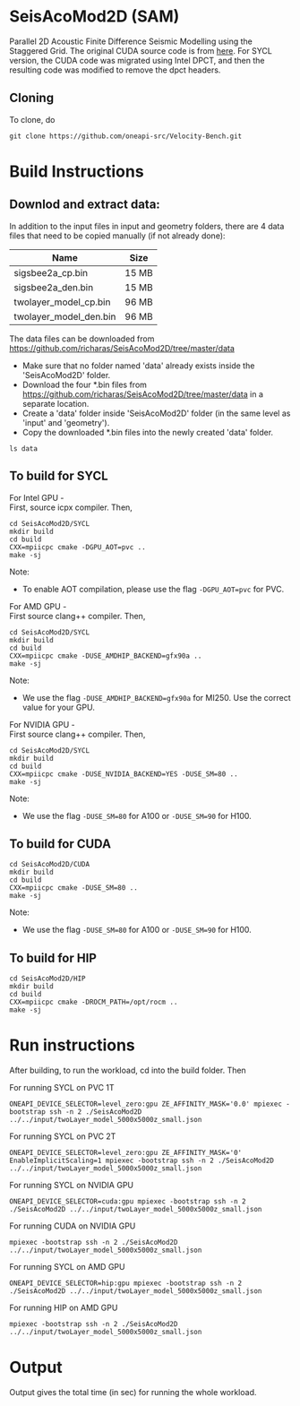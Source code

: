 # SeisAcoMod2D (SAM)

Parallel 2D Acoustic Finite Difference Seismic Modelling using the Staggered Grid. The original CUDA source code is from [here](https://github.com/richaras/SeisAcoMod2D). For SYCL version, the CUDA code was migrated using Intel DPCT, and then the resulting code was modified to remove the dpct headers.

## Cloning

To clone, do

```
git clone https://github.com/oneapi-src/Velocity-Bench.git
```
# Build Instructions

## Downlod and extract data:
In addition to the input files in input and geometry folders, there are 4 data files that need to be copied manually (if not already done): 

|Name                           |Size              |
|-------------------------------|------------------|
|sigsbee2a_cp.bin               |15 MB             | 
|sigsbee2a_den.bin              |15 MB             | 
|twolayer_model_cp.bin          |96 MB             | 
|twolayer_model_den.bin         |96 MB             |

The data files can be downloaded from https://github.com/richaras/SeisAcoMod2D/tree/master/data

- Make sure that no folder named 'data' already exists inside the 'SeisAcoMod2D' folder.
- Download the four *.bin files from https://github.com/richaras/SeisAcoMod2D/tree/master/data in a separate location.
- Create a 'data' folder inside 'SeisAcoMod2D' folder (in the same level as 'input' and 'geometry').
- Copy the downloaded *.bin files into the newly created 'data' folder.

```
ls data
```

## To build for SYCL

For Intel GPU -  
First, source icpx compiler. Then,

```
cd SeisAcoMod2D/SYCL
mkdir build
cd build
CXX=mpiicpc cmake -DGPU_AOT=pvc ..
make -sj
```
Note:
- To enable AOT compilation, please use the flag `-DGPU_AOT=pvc` for PVC.

For AMD GPU -  
First source clang++ compiler. Then,
```
cd SeisAcoMod2D/SYCL
mkdir build
cd build
CXX=mpiicpc cmake -DUSE_AMDHIP_BACKEND=gfx90a ..
make -sj
```
Note:
- We use the flag `-DUSE_AMDHIP_BACKEND=gfx90a` for MI250. Use the correct value for your GPU.

For NVIDIA GPU -  
First source clang++ compiler. Then,
```
cd SeisAcoMod2D/SYCL
mkdir build
cd build
CXX=mpiicpc cmake -DUSE_NVIDIA_BACKEND=YES -DUSE_SM=80 ..
make -sj
```
Note:
- We use the flag `-DUSE_SM=80` for A100 or `-DUSE_SM=90` for H100.

## To build for CUDA

```
cd SeisAcoMod2D/CUDA
mkdir build
cd build
CXX=mpiicpc cmake -DUSE_SM=80 ..
make -sj
```

Note:
- We use the flag `-DUSE_SM=80` for A100 or `-DUSE_SM=90` for H100.

## To build for HIP

```
cd SeisAcoMod2D/HIP
mkdir build
cd build
CXX=mpiicpc cmake -DROCM_PATH=/opt/rocm ..
make -sj
```

# Run instructions

After building, to run the workload, cd into the build folder. Then

For running SYCL on PVC 1T
```
ONEAPI_DEVICE_SELECTOR=level_zero:gpu ZE_AFFINITY_MASK='0.0' mpiexec -bootstrap ssh -n 2 ./SeisAcoMod2D ../../input/twoLayer_model_5000x5000z_small.json
```
For running SYCL on PVC 2T
```
ONEAPI_DEVICE_SELECTOR=level_zero:gpu ZE_AFFINITY_MASK='0' EnableImplicitScaling=1 mpiexec -bootstrap ssh -n 2 ./SeisAcoMod2D ../../input/twoLayer_model_5000x5000z_small.json
```
For running SYCL on NVIDIA GPU
```
ONEAPI_DEVICE_SELECTOR=cuda:gpu mpiexec -bootstrap ssh -n 2 ./SeisAcoMod2D ../../input/twoLayer_model_5000x5000z_small.json
```
For running CUDA on NVIDIA GPU
```
mpiexec -bootstrap ssh -n 2 ./SeisAcoMod2D ../../input/twoLayer_model_5000x5000z_small.json
```
For running SYCL on AMD GPU
```
ONEAPI_DEVICE_SELECTOR=hip:gpu mpiexec -bootstrap ssh -n 2 ./SeisAcoMod2D ../../input/twoLayer_model_5000x5000z_small.json
```
For running HIP on AMD GPU
```
mpiexec -bootstrap ssh -n 2 ./SeisAcoMod2D ../../input/twoLayer_model_5000x5000z_small.json
```

# Output

Output gives the total time (in sec) for running the whole workload.
